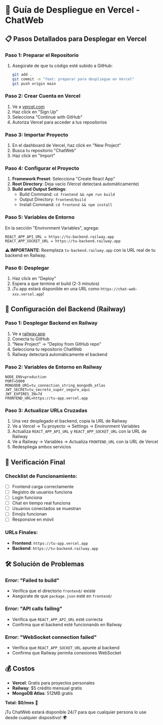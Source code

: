 # 🚀 Guía de Despliegue en Vercel - ChatWeb

## 📋 Pasos Detallados para Desplegar en Vercel

### **Paso 1: Preparar el Repositorio**
1. Asegúrate de que tu código esté subido a GitHub:
   ```bash
   git add .
   git commit -m "feat: preparar para despliegue en Vercel"
   git push origin main
   ```

### **Paso 2: Crear Cuenta en Vercel**
1. Ve a [vercel.com](https://vercel.com)
2. Haz click en "Sign Up"
3. Selecciona "Continue with GitHub"
4. Autoriza Vercel para acceder a tus repositorios

### **Paso 3: Importar Proyecto**
1. En el dashboard de Vercel, haz click en "New Project"
2. Busca tu repositorio "ChatWeb"
3. Haz click en "Import"

### **Paso 4: Configurar el Proyecto**
1. **Framework Preset**: Selecciona "Create React App"
2. **Root Directory**: Deja vacío (Vercel detectará automáticamente)
3. **Build and Output Settings**:
   - Build Command: `cd frontend && npm run build`
   - Output Directory: `frontend/build`
   - Install Command: `cd frontend && npm install`

### **Paso 5: Variables de Entorno**
En la sección "Environment Variables", agrega:

```
REACT_APP_API_URL = https://tu-backend.railway.app
REACT_APP_SOCKET_URL = https://tu-backend.railway.app
```

**⚠️ IMPORTANTE**: Reemplaza `tu-backend.railway.app` con la URL real de tu backend en Railway.

### **Paso 6: Desplegar**
1. Haz click en "Deploy"
2. Espera a que termine el build (2-3 minutos)
3. ¡Tu app estará disponible en una URL como `https://chat-web-xxx.vercel.app`!

## 🔧 Configuración del Backend (Railway)

### **Paso 1: Desplegar Backend en Railway**
1. Ve a [railway.app](https://railway.app)
2. Conecta tu GitHub
3. "New Project" → "Deploy from GitHub repo"
4. Selecciona tu repositorio ChatWeb
5. Railway detectará automáticamente el backend

### **Paso 2: Variables de Entorno en Railway**
```
NODE_ENV=production
PORT=5000
MONGODB_URI=tu_connection_string_mongodb_atlas
JWT_SECRET=tu_secreto_super_seguro_aqui
JWT_EXPIRES_IN=7d
FRONTEND_URL=https://tu-app.vercel.app
```

### **Paso 3: Actualizar URLs Cruzadas**
1. Una vez desplegado el backend, copia la URL de Railway
2. Ve a Vercel → Tu proyecto → Settings → Environment Variables
3. Actualiza `REACT_APP_API_URL` y `REACT_APP_SOCKET_URL` con la URL de Railway
4. Ve a Railway → Variables → Actualiza `FRONTEND_URL` con la URL de Vercel
5. Redespliega ambos servicios

## 📱 Verificación Final

### **Checklist de Funcionamiento:**
- [ ] Frontend carga correctamente
- [ ] Registro de usuarios funciona
- [ ] Login funciona
- [ ] Chat en tiempo real funciona
- [ ] Usuarios conectados se muestran
- [ ] Emojis funcionan
- [ ] Responsive en móvil

### **URLs Finales:**
- **Frontend**: `https://tu-app.vercel.app`
- **Backend**: `https://tu-backend.railway.app`

## 🛠️ Solución de Problemas

### **Error: "Failed to build"**
- Verifica que el directorio `frontend/` existe
- Asegúrate de que `package.json` esté en `frontend/`

### **Error: "API calls failing"**
- Verifica que `REACT_APP_API_URL` esté correcta
- Confirma que el backend esté funcionando en Railway

### **Error: "WebSocket connection failed"**
- Verifica que `REACT_APP_SOCKET_URL` apunte al backend
- Confirma que Railway permita conexiones WebSocket

## 💰 Costos
- **Vercel**: Gratis para proyectos personales
- **Railway**: $5 crédito mensual gratis
- **MongoDB Atlas**: 512MB gratis

**Total: $0/mes** 🎉

¡Tu ChatWeb estará disponible 24/7 para que cualquier persona lo use desde cualquier dispositivo! 🌍
